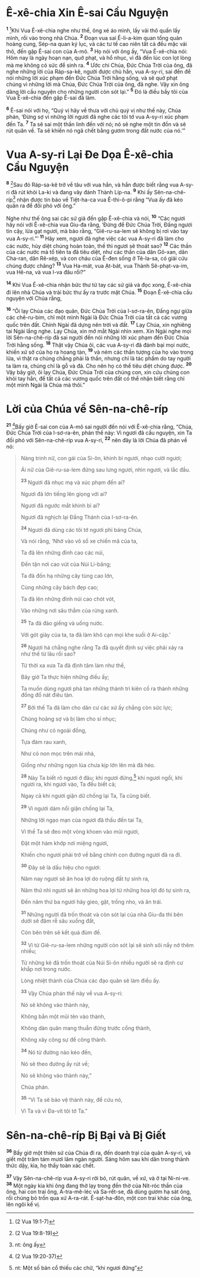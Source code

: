 # Ê-xê-chia Xin Ê-sai Cầu Nguyện
<sup><b>1</b></sup> [^1@-2b18c8aa-8811-4209-9c2e-7db77d8ec9a5]Khi Vua Ê-xê-chia nghe như thế, ông xé áo mình, lấy vải thô quấn lấy mình, rồi vào trong nhà Chúa. <sup><b>2</b></sup> Ðoạn vua sai Ê-li-a-kim quan tổng quản hoàng cung, Sép-na quan ký lục, và các tư tế cao niên tất cả đều mặc vải thô, đến gặp Ê-sai con của A-mô. <sup><b>3</b></sup> Họ nói với ông ấy, “Vua Ê-xê-chia nói: Hôm nay là ngày hoạn nạn, quở phạt, và hổ nhục, vì đã đến lúc con lọt lòng mà mẹ không có sức để sinh ra. <sup><b>4</b></sup> Ước chi Chúa, Ðức Chúa Trời của ông, đã nghe những lời của Ráp-sa-kê, người được chủ hắn, vua A-sy-ri, sai đến để nói những lời xúc phạm đến Ðức Chúa Trời hằng sống, và sẽ quở phạt chúng vì những lời mà Chúa, Ðức Chúa Trời của ông, đã nghe. Vậy xin ông dâng lời cầu nguyện cho những người còn sót lại.” <sup><b>5</b></sup> Ðó là điều bầy tôi của Vua Ê-xê-chia đến gặp Ê-sai đã làm.

<sup><b>6</b></sup> Ê-sai nói với họ, “Quý vị hãy về thưa với chủ quý vị như thế này, Chúa phán, ‘Ðừng sợ vì những lời ngươi đã nghe các tôi tớ vua A-sy-ri xúc phạm đến Ta. <sup><b>7</b></sup> Ta sẽ sai một thần linh đến với nó; nó sẽ nghe một tin đồn và sẽ rút quân về. Ta sẽ khiến nó ngã chết bằng gươm trong đất nước của nó.’”

# Vua A-sy-ri Lại Ðe Dọa Ê-xê-chia Cầu Nguyện
<sup><b>8</b></sup> [^2@-2b18c8aa-8811-4209-9c2e-7db77d8ec9a5]Sau đó Ráp-sa-kê trở về tâu với vua hắn, và hắn được biết rằng vua A-sy-ri đã rút khỏi La-ki và đang vây đánh Thành Líp-na. <sup><b>9</b></sup> Khi ấy Sên-na-chê-ríp[^1-2b18c8aa-8811-4209-9c2e-7db77d8ec9a5] nhận được tin báo về Tiệt-ha-ca vua Ê-thi-ô-pi rằng “Vua ấy đã kéo quân ra để đối phó với ông.”

Nghe như thế ông sai các sứ giả đến gặp Ê-xê-chia và nói, <sup><b>10</b></sup> “Các ngươi hãy nói với Ê-xê-chia vua Giu-đa rằng, ‘Ðừng để Ðức Chúa Trời, Ðấng ngươi tin cậy, lừa gạt ngươi, mà bảo rằng, “Giê-ru-sa-lem sẽ không bị rơi vào tay vua A-sy-ri.”’ <sup><b>11</b></sup> Hãy xem, ngươi đã nghe việc các vua A-sy-ri đã làm cho các nước, hủy diệt chúng hoàn toàn, thế thì ngươi sẽ thoát sao? <sup><b>12</b></sup> Các thần của các nước mà tổ tiên ta đã tiêu diệt, như các thần của dân Gô-xan, dân Cha-ran, dân Rê-xép, và con cháu của Ê-đen sống ở Tê-la-sa, có giải cứu chúng được chăng? <sup><b>13</b></sup> Vua Ha-mát, vua Ạt-bát, vua Thành Sê-phạt-va-im, vua Hê-na, và vua I-va đâu rồi?”

<sup><b>14</b></sup> Khi Vua Ê-xê-chia nhận bức thư từ tay các sứ giả và đọc xong, Ê-xê-chia đi lên nhà Chúa và trải bức thư ấy ra trước mặt Chúa. <sup><b>15</b></sup> Ðoạn Ê-xê-chia cầu nguyện với Chúa rằng,

<sup><b>16</b></sup> “Ôi lạy Chúa các đạo quân, Ðức Chúa Trời của I-sơ-ra-ên, Ðấng ngự giữa các chê-ru-bim, chỉ một mình Ngài là Ðức Chúa Trời của tất cả các vương quốc trên đất. Chính Ngài đã dựng nên trời và đất. <sup><b>17</b></sup> Lạy Chúa, xin nghiêng tai Ngài lắng nghe. Lạy Chúa, xin mở mắt Ngài nhìn xem. Xin Ngài nghe mọi lời Sên-na-chê-ríp đã sai người đến nói những lời xúc phạm đến Ðức Chúa Trời hằng sống. <sup><b>18</b></sup> Thật vậy Chúa ôi, các vua A-sy-ri đã đánh bại mọi nước, khiến xứ sở của họ ra hoang tàn, <sup><b>19</b></sup> và ném các thần tượng của họ vào trong lửa, vì thật ra chúng chẳng phải là thần, nhưng chỉ là tác phẩm do tay người ta làm ra, chúng chỉ là gỗ và đá. Cho nên họ có thể tiêu diệt chúng được. <sup><b>20</b></sup> Vậy bây giờ, ôi lạy Chúa, Ðức Chúa Trời của chúng con, xin cứu chúng con khỏi tay hắn, để tất cả các vương quốc trên đất có thể nhận biết rằng chỉ một mình Ngài là Chúa mà thôi.”

# Lời của Chúa về Sên-na-chê-ríp
<sup><b>21</b></sup> [^3@-2b18c8aa-8811-4209-9c2e-7db77d8ec9a5]Bấy giờ Ê-sai con của A-mô sai người đến nói với Ê-xê-chia rằng, “Chúa, Ðức Chúa Trời của I-sơ-ra-ên, phán thế này: Vì ngươi đã cầu nguyện, xin Ta đối phó với Sên-na-chê-ríp vua A-sy-ri, <sup><b>22</b></sup> nên đây là lời Chúa đã phán về nó:

> Nàng trinh nữ, con gái của Si-ôn, khinh bỉ ngươi, nhạo cười ngươi;
> 
> Ái nữ của Giê-ru-sa-lem đứng sau lưng ngươi, nhìn ngươi, và lắc đầu.
> 
> <sup><b>23</b></sup> Ngươi đã nhục mạ và xúc phạm đến ai?
> 
> Ngươi đã lớn tiếng lên giọng với ai?
> 
> Ngươi đã ngước mắt khinh bỉ ai?
> 
> Ngươi đã nghịch lại Ðấng Thánh của I-sơ-ra-ên.
> 
> <sup><b>24</b></sup> Ngươi đã dùng các tôi tớ ngươi phỉ báng Chúa,
> 
> Và nói rằng, ‘Nhờ vào vô số xe chiến mã của ta,
> 
> Ta đã lên những đỉnh cao các núi,
> 
> Ðến tận nơi cao vút của Núi Li-băng;
> 
> Ta đã đốn hạ những cây tùng cao lớn,
> 
> Cùng những cây bách đẹp cao;
> 
> Ta đã lên những đỉnh núi cao chót vót,
> 
> Vào những nơi sâu thẳm của rừng xanh.
> 
> <sup><b>25</b></sup> Ta đã đào giếng và uống nước.
> 
> Với gót giày của ta, ta đã làm khô cạn mọi khe suối ở Ai-cập.’
> 
> <sup><b>26</b></sup> Ngươi há chẳng nghe rằng Ta đã quyết định sự việc phải xảy ra như thế từ lâu rồi sao?
> 
> Từ thời xa xưa Ta đã định tâm làm như thế,
> 
> Bây giờ Ta thực hiện những điều ấy;
> 
> Ta muốn dùng ngươi phá tan những thành trì kiên cố ra thành những đống đổ nát điêu tàn.
> 
> <sup><b>27</b></sup> Bởi thế Ta đã làm cho dân cư các xứ ấy chẳng còn sức lực;
> 
> Chúng hoảng sợ và bị làm cho sỉ nhục;
> 
> Chúng như cỏ ngoài đồng,
> 
> Tựa đám rau xanh,
> 
> Như cỏ non mọc trên mái nhà,
> 
> Giống như những ngọn lúa chưa kịp lớn lên mà đã héo.
> 
> <sup><b>28</b></sup> Này Ta biết rõ ngươi ở đâu; khi ngươi đứng,[^2-2b18c8aa-8811-4209-9c2e-7db77d8ec9a5] khi ngươi ngồi, khi ngươi ra, khi ngươi vào, Ta đều biết cả;
> 
> Ngay cả khi ngươi giận dữ chống lại Ta, Ta cũng biết.
> 
> <sup><b>29</b></sup> Vì ngươi dám nổi giận chống lại Ta,
> 
> Những lời ngạo mạn của ngươi đã thấu đến tai Ta,
> 
> Vì thế Ta sẽ đeo một vòng khoen vào mũi ngươi,
> 
> Ðặt một hàm khớp nơi miệng ngươi,
> 
> Khiến cho ngươi phải trở về bằng chính con đường ngươi đã ra đi.
>
> <sup><b>30</b></sup> Đây sẽ là dấu hiệu cho ngươi:
> 
> Năm nay ngươi sẽ ăn hoa lợi do ruộng đất tự sinh ra,
> 
> Năm thứ nhì ngươi sẽ ăn những hoa lợi từ những hoa lợi đó tự sinh ra,
> 
> Ðến năm thứ ba ngươi hãy gieo, gặt, trồng nho, và ăn trái.
> 
> <sup><b>31</b></sup> Những người đã trốn thoát và còn sót lại của nhà Giu-đa thì bên dưới sẽ đâm rễ sâu xuống đất,
> 
> Còn bên trên sẽ kết quả đùm đề.
> 
> <sup><b>32</b></sup> Vì từ Giê-ru-sa-lem những người còn sót lại sẽ sinh sôi nẩy nở thêm nhiều;
> 
> Từ những kẻ đã trốn thoát của Núi Si-ôn nhiều người sẽ ra định cư khắp nơi trong nước.
> 
> Lòng nhiệt thành của Chúa các đạo quân sẽ làm điều ấy.
>
> <sup><b>33</b></sup> Vậy Chúa phán thế này về vua A-sy-ri:
> 
> Nó sẽ không vào thành này,
> 
> Không bắn một mũi tên vào thành,
> 
> Không dàn quân mang thuẫn đứng trước cổng thành,
> 
> Không xây công sự để công thành.
> 
> <sup><b>34</b></sup> Nó từ đường nào kéo đến,
> 
> Nó sẽ theo đường ấy rút về;
> 
> Nó sẽ không vào thành này,”
> 
> Chúa phán.
> 
> <sup><b>35</b></sup> “Vì Ta sẽ bảo vệ thành này, để cứu nó,
> 
> Vì Ta và vì Ða-vít tôi tớ Ta.”

# Sên-na-chê-ríp Bị Bại và Bị Giết
<sup><b>36</b></sup> Bấy giờ một thiên sứ của Chúa đi ra, đến doanh trại của quân A-sy-ri, và giết một trăm tám mươi lăm ngàn người. Sáng hôm sau khi dân trong thành thức dậy, kìa, họ thấy toàn xác chết.

<sup><b>37</b></sup> Vậy Sên-na-chê-ríp vua A-sy-ri rời bỏ, rút quân, về xứ, và ở tại Ni-ni-ve. <sup><b>38</b></sup> Một ngày kia khi ông đang thờ lạy trong đền thờ của Nít-róc thần của ông, hai con trai ông, A-tra-mê-léc và Sa-rết-se, đã dùng gươm hạ sát ông, rồi chúng bỏ trốn qua xứ A-ra-rát. Ê-sạt-ha-đôn, một con trai khác của ông, lên ngôi kế vị.

[^1-2b18c8aa-8811-4209-9c2e-7db77d8ec9a5]: nt: ông ấy
[^2-2b18c8aa-8811-4209-9c2e-7db77d8ec9a5]: nt: Một số bản cổ thiếu các chữ, “khi ngươi đứng”
[^1@-2b18c8aa-8811-4209-9c2e-7db77d8ec9a5]: (2 Vua 19:1-7)
[^2@-2b18c8aa-8811-4209-9c2e-7db77d8ec9a5]: (2 Vua 19:8-19)
[^3@-2b18c8aa-8811-4209-9c2e-7db77d8ec9a5]: (2 Vua 19:20-37)